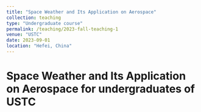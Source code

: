 ```yaml
---
title: "Space Weather and Its Application on Aerospace"
collection: teaching
type: "Undergraduate course"
permalink: /teaching/2023-fall-teaching-1
venue: "USTC"
date: 2023-09-01
location: "Hefei, China"
---
```


[//]: # (This is a description of a teaching experience. You can use markdown like any other post.)

Space Weather and Its Application on Aerospace for undergraduates of USTC
======
